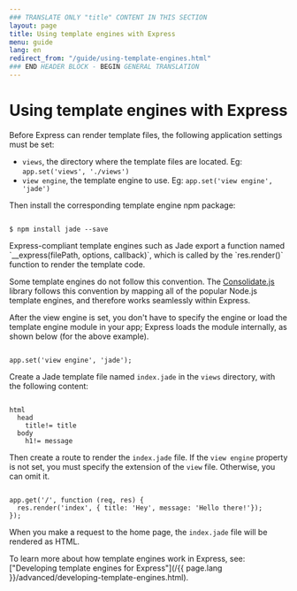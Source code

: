 ```yaml
---
### TRANSLATE ONLY "title" CONTENT IN THIS SECTION
layout: page
title: Using template engines with Express
menu: guide
lang: en
redirect_from: "/guide/using-template-engines.html"
### END HEADER BLOCK - BEGIN GENERAL TRANSLATION
---
```


# Using template engines with Express

Before Express can render template files, the following application settings must be set:

* `views`, the directory where the template files are located. Eg: `app.set('views', './views')`
* `view engine`, the template engine to use. Eg: `app.set('view engine', 'jade')`

Then install the corresponding template engine npm package:

<pre><code class="language-sh" translate="no">
$ npm install jade --save
</code></pre>

<div class="doc-box doc-notice" markdown="1">
Express-compliant template engines such as Jade export a function named `__express(filePath, options, callback)`, which is called by the `res.render()` function to render the template code.

Some template engines do not follow this convention. The [Consolidate.js](https://www.npmjs.org/package/consolidate) library follows this convention by mapping all of the popular Node.js template engines, and therefore works seamlessly within Express.
</div>

After the view engine is set, you don't have to specify the engine or load the template engine module in your app; Express loads the module internally, as shown below (for the above example).

<pre><code class="language-javascript" translate="no">
app.set('view engine', 'jade');
</code></pre>

Create a Jade template file named `index.jade` in the `views` directory, with the following content:

<pre><code class="language-javascript" translate="no">
html
  head
    title!= title
  body
    h1!= message
</code></pre>

Then create a route to render the `index.jade` file. If the `view engine` property is not set, you must specify the extension of the `view` file. Otherwise, you can omit it.

<pre><code class="language-javascript" translate="no">
app.get('/', function (req, res) {
  res.render('index', { title: 'Hey', message: 'Hello there!'});
});
</code></pre>

When you make a request to the home page, the `index.jade` file will be rendered as HTML.

To learn more about how template engines work in Express, see: ["Developing template engines for Express"](/{{ page.lang }}/advanced/developing-template-engines.html).
